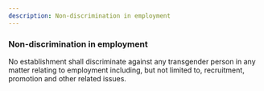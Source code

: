 ```yaml
---
description: Non-discrimination in employment
---
```


### Non-discrimination in employment

No establishment shall discriminate against any transgender person in any matter relating to employment including, but not limited to, recruitment, promotion and other related issues.
